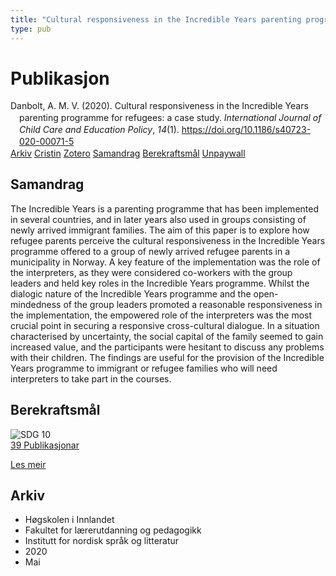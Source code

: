 ```yaml
---
title: "Cultural responsiveness in the Incredible Years parenting programme for refugees: a case study"
type: pub
---
```

<h1>Publikasjon</h1>
<article id="csl-bib-container-L5KZJ65D" class="csl-bib-container">
  <div class="csl-bib-body" style="line-height: 1.35; padding-left: 1em; text-indent:-1em;">
  <div class="csl-entry">Danbolt, A. M. V. (2020). Cultural responsiveness in the Incredible Years parenting programme for refugees: a case study. <i>International Journal of Child Care and Education Policy</i>, <i>14</i>(1). <a href="https://doi.org/10.1186/s40723-020-00071-5">https://doi.org/10.1186/s40723-020-00071-5</a></div>
</div>
  <div class="csl-bib-buttons">
    <a href="#taxonomy-article-L5KZJ65D" class="csl-bib-button">Arkiv</a>
    <a href="https://app.cristin.no/results/show.jsf?id=1811297" alt="Cristin URL" class="csl-bib-button">Cristin</a>
    <a href="http://zotero.org/groups/5022929/items/L5KZJ65D" alt="Zotero URL" class="csl-bib-button">Zotero</a>
    <a href="#abstract-article-L5KZJ65D" class="csl-bib-button">Samandrag</a>
    <a href="#sdg-article-L5KZJ65D" class="csl-bib-button">Berekraftsmål</a>
    <a href="https://ijccep.springeropen.com/track/pdf/10.1186/s40723-020-00071-5" class="csl-bib-button">Unpaywall</a>
  </div>
  <div id="csl-bib-meta-container-L5KZJ65D"></div>
</article>
<div id="csl-bib-meta-L5KZJ65D" class="csl-bib-meta">
  <article id="abstract-article-L5KZJ65D" class="abstract-article">
    <h1>Samandrag</h1>
    The Incredible Years is a parenting programme that has been implemented in several countries, and in later years also used in groups consisting of newly arrived immigrant families. The aim of this paper is to explore how refugee parents perceive the cultural responsiveness in the Incredible Years programme offered to a group of newly arrived refugee parents in a municipality in Norway. A key feature of the implementation was the role of the interpreters, as they were considered co-workers with the group leaders and held key roles in the Incredible Years programme. Whilst the dialogic nature of the Incredible Years programme and the open-mindedness of the group leaders promoted a reasonable responsiveness in the implementation, the empowered role of the interpreters was the most crucial point in securing a responsive cross-cultural dialogue. In a situation characterised by uncertainty, the social capital of the family seemed to gain increased value, and the participants were hesitant to discuss any problems with their children. The findings are useful for the provision of the Incredible Years programme to immigrant or refugee families who will need interpreters to take part in the courses.
  </article>
  <article id="sdg-article-L5KZJ65D" class="sdg-article">
    <h1>Berekraftsmål</h1>
    <div class="sdg-container"><div id="sdg10" class="sdg">
<img src="{{< params subfolder >}}images/sdg/sdg10_no.png" class="image" alt="SDG 10">
<div class="sdg-overlay">
<a href="{{< params subfolder >}}no/archive/?sdg=10#archive" class="sdg-publication-count"><span>39</span> Publikasjonar</a>
<p><a href="https://www.fn.no/om-fn/fns-baerekraftsmaal/mindre-ulikhet?lang=nno-NO" class="sdg-read-more">Les meir</a></p>
</div>
</div></div>
  </article>
  <article id="taxonomy-article-L5KZJ65D" class="taxonomy-article">
    <h1>Arkiv</h1>
    <ul>
      <li>Høgskolen i Innlandet</li>
      <li>Fakultet for lærerutdanning og pedagogikk</li>
      <li>Institutt for nordisk språk og litteratur</li>
      <li>2020</li>
      <li>Mai</li>
    </ul>
  </article>
</div>
